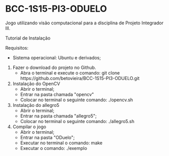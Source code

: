 # BCC-1S15-PI3-ODUELO
Jogo utilizando visão computacional para a disciplina de Projeto Integrador III.

Tutorial de Instalação

Requisitos:
<ul><li>Sistema operacional: Ubuntu e derivados;</li></ul>

<ol>
<li>Fazer o download do projeto no Github.
<ul>
<li> Abra o terminal e execute o comando: git clone https://github.com/betovieira/BCC-1S15-PI3-ODUELO.git</li>
</ul>
</li>


<li>Instalação do OpenCV
<ul>
<li> Abrir o terminal;</li>
<li> Entrar na pasta chamada "opencv"</li>
<li> Colocar no terminal o seguinte comando: ./opencv.sh </li>
</ul>
</li>


<li>Instalação do allegro5
<ul>
<li> Abrir o terminal;</li>
<li> Entrar na pasta chamada "allegro5";</li>
<li> Colocar no terminal o seguinte comando: ./allegro5.sh </li>
</ul>
</li>


<li>Compilar o jogo
<ul>
<li> Abrir o terminal; </li>
<li> Entrar na pasta "ODuelo";</li>
<li> Executar no terminal o comando: make </li>
<li> Executar o comando: ./exemplo </li>
</li>


</ul>

</ol>
